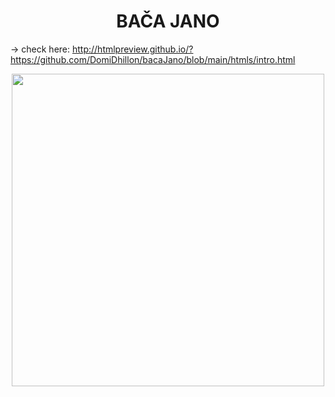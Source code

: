 <h1 align="center">BAČA JANO</h1>


&rarr; check here:
http://htmlpreview.github.io/?https://github.com/DomiDhillon/bacaJano/blob/main/htmls/intro.html

<p  align ="center">
  <img src="https://user-images.githubusercontent.com/65451658/234474778-30fe3efb-6e36-4954-90a0-a2253e20e08f.png" height="500">
</p>

